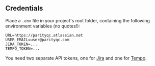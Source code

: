 ## Credentials
Place a `.env` file in your project's root folder, containing the following environment variables (no quotes!):
```
URL=https://parityqc.atlassian.net
USER_EMAIL=user@parityqc.com
JIRA_TOKEN=...
TEMPO_TOKEN=...
```
You need two separate API tokens, one for [Jira](https://support.atlassian.com/atlassian-account/docs/manage-api-tokens-for-your-atlassian-account) and one for [Tempo](https://apidocs.tempo.io/#section/Authentication).
